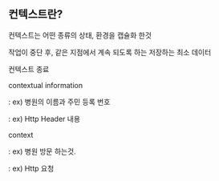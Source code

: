 ## 컨텍스트란?

컨텍스트는 어떤 종류의 상태, 환경을 캡슐화 한것

작업이 중단 후, 같은 지점에서 계속 되도록 하는 저장하는 최소 데이터

컨텍스트 종료

contextual information

: ex) 병원의 이름과 주민 등록 번호

: ex) Http Header 내용

context

: ex) 병원 방문 하는것.

: ex) Http 요청
